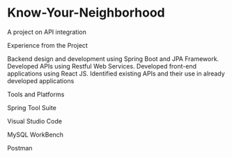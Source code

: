 # Know-Your-Neighborhood

A project on API integration


Experience from the Project

Backend design and development using Spring Boot and JPA Framework.
Developed APIs using Restful Web Services.
Developed front-end applications using React JS.
Identified existing APIs and their use in already developed applications

Tools and Platforms

Spring Tool Suite

Visual Studio Code

MySQL WorkBench

Postman
